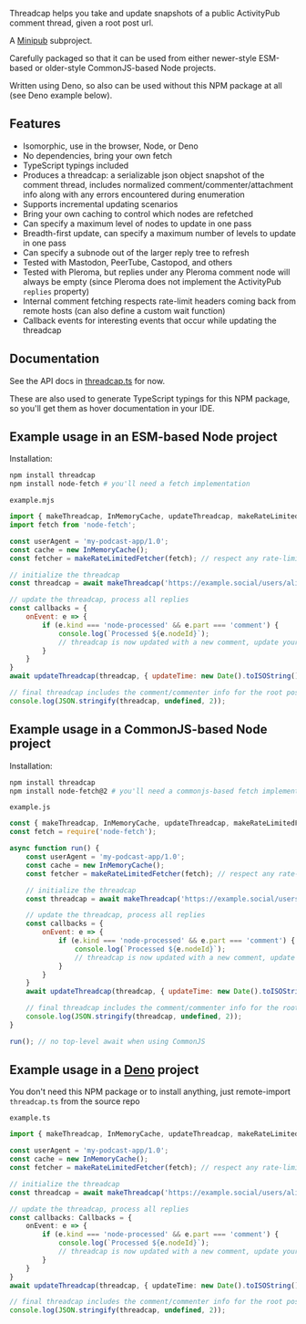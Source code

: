 Threadcap helps you take and update snapshots of a public ActivityPub comment thread, given a root post url.

A [Minipub](https://minipub.dev) subproject.

Carefully packaged so that it can be used from either newer-style ESM-based or older-style CommonJS-based Node projects.

Written using Deno, so also can be used without this NPM package at all (see Deno example below).

## Features
- Isomorphic, use in the browser, Node, or Deno
- No dependencies, bring your own fetch
- TypeScript typings included
- Produces a threadcap: a serializable json object snapshot of the comment thread, includes normalized comment/commenter/attachment info along with any errors encountered during enumeration
- Supports incremental updating scenarios
- Bring your own caching to control which nodes are refetched
- Can specify a maximum level of nodes to update in one pass
- Breadth-first update, can specify a maximum number of levels to update in one pass
- Can specify a subnode out of the larger reply tree to refresh
- Tested with Mastodon, PeerTube, Castopod, and others
- Tested with Pleroma, but replies under any Pleroma comment node will always be empty (since Pleroma does not implement the ActivityPub `replies` property)
- Internal comment fetching respects rate-limit headers coming back from remote hosts (can also define a custom wait function)
- Callback events for interesting events that occur while updating the threadcap

## Documentation
See the API docs in [threadcap.ts](https://github.com/skymethod/minipub/blob/master/src/threadcap/threadcap.ts) for now. 

These are also used to generate TypeScript typings for this NPM package, so you'll get them as hover documentation in your IDE.

## Example usage in an ESM-based Node project

Installation:
```sh
npm install threadcap
npm install node-fetch # you'll need a fetch implementation
```

`example.mjs`
```js
import { makeThreadcap, InMemoryCache, updateThreadcap, makeRateLimitedFetcher } from 'threadcap';
import fetch from 'node-fetch';

const userAgent = 'my-podcast-app/1.0';
const cache = new InMemoryCache();
const fetcher = makeRateLimitedFetcher(fetch); // respect any rate-limits defined by remote hosts

// initialize the threadcap
const threadcap = await makeThreadcap('https://example.social/users/alice/statuses/123456123456123456', { userAgent, cache, fetcher });

// update the threadcap, process all replies
const callbacks = {
    onEvent: e => {
        if (e.kind === 'node-processed' && e.part === 'comment') {
            console.log(`Processed ${e.nodeId}`);
            // threadcap is now updated with a new comment, update your UI incrementally
        }
    }
}
await updateThreadcap(threadcap, { updateTime: new Date().toISOString(), userAgent, cache, fetcher, callbacks });

// final threadcap includes the comment/commenter info for the root post and all replies
console.log(JSON.stringify(threadcap, undefined, 2));
```

## Example usage in a CommonJS-based Node project

Installation:
```sh
npm install threadcap
npm install node-fetch@2 # you'll need a commonjs-based fetch implementation
```

`example.js`
```js
const { makeThreadcap, InMemoryCache, updateThreadcap, makeRateLimitedFetcher } = require('threadcap');
const fetch = require('node-fetch');

async function run() {
    const userAgent = 'my-podcast-app/1.0';
    const cache = new InMemoryCache();
    const fetcher = makeRateLimitedFetcher(fetch); // respect any rate-limits defined by remote hosts

    // initialize the threadcap
    const threadcap = await makeThreadcap('https://example.social/users/alice/statuses/123456123456123456', { userAgent, cache, fetcher });

    // update the threadcap, process all replies
    const callbacks = {
        onEvent: e => {
            if (e.kind === 'node-processed' && e.part === 'comment') {
                console.log(`Processed ${e.nodeId}`);
                // threadcap is now updated with a new comment, update your UI incrementally
            }
        }
    }
    await updateThreadcap(threadcap, { updateTime: new Date().toISOString(), userAgent, cache, fetcher, callbacks });

    // final threadcap includes the comment/commenter info for the root post and all replies
    console.log(JSON.stringify(threadcap, undefined, 2));
}

run(); // no top-level await when using CommonJS

```

## Example usage in a [Deno](https://deno.land) project
You don't need this NPM package or to install anything, just remote-import `threadcap.ts` from the source repo

`example.ts`
```ts
import { makeThreadcap, InMemoryCache, updateThreadcap, makeRateLimitedFetcher, Callbacks } from 'https://raw.githubusercontent.com/skymethod/minipub/v0.1.3/src/threadcap/threadcap.ts';

const userAgent = 'my-podcast-app/1.0';
const cache = new InMemoryCache();
const fetcher = makeRateLimitedFetcher(fetch); // respect any rate-limits defined by remote hosts

// initialize the threadcap
const threadcap = await makeThreadcap('https://example.social/users/alice/statuses/123456123456123456', { userAgent, cache, fetcher }); 

// update the threadcap, process all replies
const callbacks: Callbacks = {
    onEvent: e => {
        if (e.kind === 'node-processed' && e.part === 'comment') {
            console.log(`Processed ${e.nodeId}`);
            // threadcap is now updated with a new comment, update your UI incrementally
        }
    }
}
await updateThreadcap(threadcap, { updateTime: new Date().toISOString(), userAgent, cache, fetcher, callbacks });

// final threadcap includes the comment/commenter info for the root post and all replies
console.log(JSON.stringify(threadcap, undefined, 2));
```
